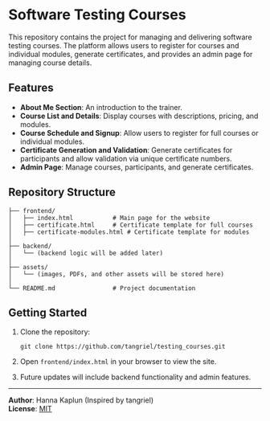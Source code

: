 # Software Testing Courses

This repository contains the project for managing and delivering software testing courses. The platform allows users to register for courses and individual modules, generate certificates, and provides an admin page for managing course details.

## Features
- **About Me Section**: An introduction to the trainer.
- **Course List and Details**: Display courses with descriptions, pricing, and modules.
- **Course Schedule and Signup**: Allow users to register for full courses or individual modules.
- **Certificate Generation and Validation**: Generate certificates for participants and allow validation via unique certificate numbers.
- **Admin Page**: Manage courses, participants, and generate certificates.

## Repository Structure
```
├── frontend/
│   ├── index.html           # Main page for the website
│   ├── certificate.html     # Certificate template for full courses
│   ├── certificate-modules.html # Certificate template for modules
│
├── backend/
│   └── (backend logic will be added later)
│
├── assets/
│   └── (images, PDFs, and other assets will be stored here)
│
└── README.md                # Project documentation
```

## Getting Started
1. Clone the repository:
   ```
   git clone https://github.com/tangriel/testing_courses.git
   ```

2. Open `frontend/index.html` in your browser to view the site.

3. Future updates will include backend functionality and admin features.

---
**Author**: Hanna Kaplun (Inspired by tangriel)  
**License**: [MIT](LICENSE)